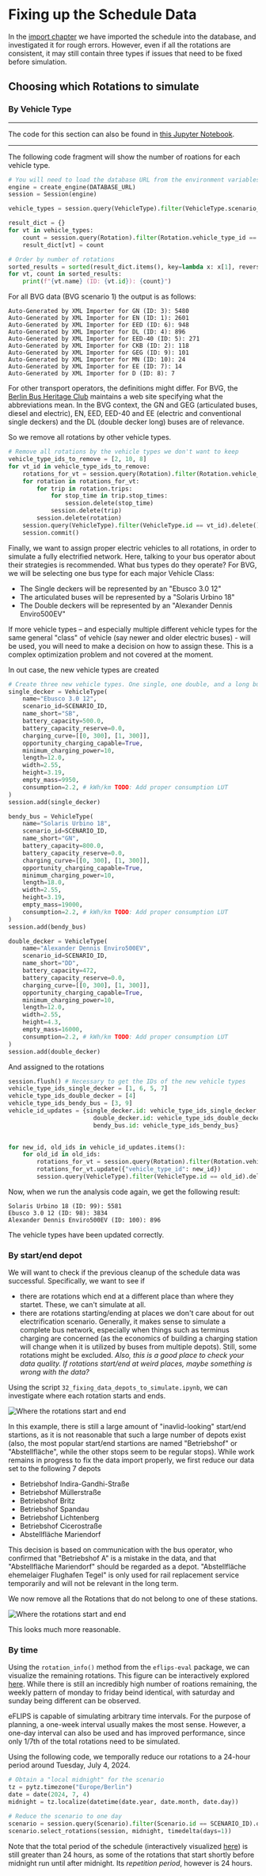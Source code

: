 # Fixing up the Schedule Data

In the [import chapter](./20_import.md) we have imported the schedule into the database, and investigated it for rough errors. However, even if all the rotations are consistent, it may still contain three types if issues that need to be fixed before simulation.

## Choosing which Rotations to simulate

### By Vehicle Type

---

The code for this section can also be found in [this Jupyter Notebook](https://github.com/mpm-tu-berlin/eflips-book/blob/main/31_fixing_data_vehicle_types.ipynb).

---

The following code fragment will show the number of roations for each vehicle type.

```python
# You will need to load the database URL from the environment variables
engine = create_engine(DATABASE_URL)
session = Session(engine)

vehicle_types = session.query(VehicleType).filter(VehicleType.scenario_id == SCENARIO_ID).all()

result_dict = {}
for vt in vehicle_types:
	count = session.query(Rotation).filter(Rotation.vehicle_type_id == vt.id).count()
	result_dict[vt] = count

# Order by number of rotations
sorted_results = sorted(result_dict.items(), key=lambda x: x[1], reverse=True)
for vt, count in sorted_results:
	print(f"{vt.name} (ID: {vt.id}): {count}")
```

For all BVG data (BVG scenario 1) the output is as follows:

```
Auto-Generated by XML Importer for GN (ID: 3): 5480
Auto-Generated by XML Importer for EN (ID: 1): 2601
Auto-Generated by XML Importer for EED (ID: 6): 948
Auto-Generated by XML Importer for DL (ID: 4): 896
Auto-Generated by XML Importer for EED-40 (ID: 5): 271
Auto-Generated by XML Importer for CKB (ID: 2): 118
Auto-Generated by XML Importer for GEG (ID: 9): 101
Auto-Generated by XML Importer for MN (ID: 10): 24
Auto-Generated by XML Importer for EE (ID: 7): 14
Auto-Generated by XML Importer for D (ID: 8): 7
```

For other transport operators, the definitions might differ. For BVG, the [Berlin Bus Heritage Club](https://www.traditionsbus.de/Fahrzeuge/typologie.htm) maintains a web site specifying what the abbreviations mean. In the BVG context, the GN and GEG (articulated buses, diesel and electric), EN, EED, EED-40 and EE (electric and conventional single deckers) and the DL (double decker long) buses are of relevance. 

So we remove all rotations by other vehicle types.

```python
# Remove all rotations by the vehicle types we don't want to keep
vehicle_type_ids_to_remove = [2, 10, 8]
for vt_id in vehicle_type_ids_to_remove:
	rotations_for_vt = session.query(Rotation).filter(Rotation.vehicle_type_id == vt_id).all()
	for rotation in rotations_for_vt:
		for trip in rotation.trips:
			for stop_time in trip.stop_times:
				session.delete(stop_time)
			session.delete(trip)
		session.delete(rotation)
	session.query(VehicleType).filter(VehicleType.id == vt_id).delete()
	session.commit()
```

Finally, we want to assign proper electric vehicles to all rotations, in order to simulate a fully electrified network. Here, talking to your bus operator about their strategies is recommended. What bus types do they operate? For BVG, we will be selecting one bus type for each major Vehicle Class:

- The Single deckers will be represented by an "Ebusco 3.0 12"
- The articulated buses will be represented by a "Solaris Urbino 18"
- The Double deckers will be represented by an "Alexander Dennis Enviro500EV"

If more vehicle types – and especially multiple different vehicle types for the same general "class" of vehicle (say newer and older electric buses) - will be used, you will need to make a decision on how to assign these. This is a complex optimization problem and not covered at the moment. 

In out case, the new vehicle types are created

```python
# Create three new vehicle types. One single, one double, and a long bus.
single_decker = VehicleType(
    name="Ebusco 3.0 12",
    scenario_id=SCENARIO_ID,
    name_short="SB",
    battery_capacity=500.0,
    battery_capacity_reserve=0.0,
    charging_curve=[[0, 300], [1, 300]],
    opportunity_charging_capable=True,
    minimum_charging_power=10,
    length=12.0,
    width=2.55,
    height=3.19,
    empty_mass=9950,
    consumption=2.2, # kWh/km TODO: Add proper consumption LUT
)
session.add(single_decker)

bendy_bus = VehicleType(
    name="Solaris Urbino 18",
    scenario_id=SCENARIO_ID,
    name_short="GN",
    battery_capacity=800.0,
    battery_capacity_reserve=0.0,
    charging_curve=[[0, 300], [1, 300]],
    opportunity_charging_capable=True,
    minimum_charging_power=10,
    length=18.0,
    width=2.55,
    height=3.19,
    empty_mass=19000,
    consumption=2.2, # kWh/km TODO: Add proper consumption LUT
)
session.add(bendy_bus)

double_decker = VehicleType(
    name="Alexander Dennis Enviro500EV",
    scenario_id=SCENARIO_ID,
    name_short="DD",
    battery_capacity=472,
    battery_capacity_reserve=0.0,
    charging_curve=[[0, 300], [1, 300]],
    opportunity_charging_capable=True,
    minimum_charging_power=10,
    length=12.0,
    width=2.55,
    height=4.3,
    empty_mass=16000,
    consumption=2.2, # kWh/km TODO: Add proper consumption LUT
)
session.add(double_decker)
```

And assigned to the rotations

```python
session.flush() # Necessary to get the IDs of the new vehicle types
vehicle_type_ids_single_decker = [1, 6, 5, 7]
vehicle_type_ids_double_decker = [4]
vehicle_type_ids_bendy_bus = [3, 9]
vehicle_id_updates = {single_decker.id: vehicle_type_ids_single_decker,
						double_decker.id: vehicle_type_ids_double_decker,
						bendy_bus.id: vehicle_type_ids_bendy_bus}  
					  

for new_id, old_ids in vehicle_id_updates.items():
	for old_id in old_ids:
		rotations_for_vt = session.query(Rotation).filter(Rotation.vehicle_type_id == old_id)
		rotations_for_vt.update({"vehicle_type_id": new_id})
		session.query(VehicleType).filter(VehicleType.id == old_id).delete()
```

Now, when we run the analysis code again, we get the following result:
```
Solaris Urbino 18 (ID: 99): 5581
Ebusco 3.0 12 (ID: 98): 3834
Alexander Dennis Enviro500EV (ID: 100): 896
```

The vehicle types have been updated correctly.

### By start/end depot

We will want to check if the previous cleanup of the schedule data was successful. Specifically, we want to see if 

- there are rotations which end at a different place than where they startet. These, we can't simulate at all.
- there are rotations starting/ending at places we don't care about for out electrification scenario. Generally, it makes sense to simulate a complete bus network, especially when things such as terminus charging are concerned (as the economics of building a charging station will change when it is utilized by buses from multiple depots). Still, some rotations might be excluded. *Also, this is a good place to check your data quality. If rotations start/end at weird places, maybe something is wrong with the data?*

Using the script `32_fixing_data_depots_to_simulate.ipynb`, we can investigate where each rotation starts and ends. 

![Where the rotations start and end](media/rotations_per_station.svg)

In this example, there is still a large amount of "inavlid-looking" start/end startions, as it is not reasonable that such a large number of depots exist (also, the most popular start/end startions are named "Betriebshof" or "Abstellfläche", while the other stops seem to be regular stops). While work remains in progress to fix the data import properly, we first reduce our data set to the following 7 depots

- Betriebshof Indira-Gandhi-Straße
- Betriebshof Müllerstraße
- Betriebshof Britz
- Betriebshof Spandau
- Betriebshof Lichtenberg
- Betriebshof Cicerostraße
- Abstellfläche Mariendorf

This decision is based on communication with the bus operator, who confirmed that "Betriebshof A" is a mistake in the data, and that "Abstellfläche Mariendorf" should be regarded as a depot. "Abstellfläche ehemelaiger Flughafen Tegel" is only used for rail replacement service temporarily and will not be relevant in the long term.

We now remove all the Rotations that do not belong to one of these stations.

![Where the rotations start and end](media/rotations_per_station_reduced.svg)

This looks much more reasonable.

### By time

Using the `rotation_info()` method from the `eflips-eval` package, we can visualize the remaining rotations. This figure can be interactively explored [here](media/scenario_1_reduced_rotations.html). While there is still an incredibly high number of roations remaining, the weekly pattern of monday to friday beind identical, with saturday and sunday being different can be observed. 

eFLIPS is capable of simulating arbitrary time intervals. For the purpose of planning, a one-week interval usually makes the most sense. However, a one-day interval can also be used and has improved performance, since only 1/7th of the total rotations need to be simulated.

Using the following code, we temporally reduce our rotations to a 24-hour period around Tuesday, July 4, 2024. 

```python
# Obtain a "local midnight" for the scenario
tz = pytz.timezone("Europe/Berlin")
date = date(2024, 7, 4)
midnight = tz.localize(datetime(date.year, date.month, date.day))

# Reduce the scenario to one day
scenario = session.query(Scenario).filter(Scenario.id == SCENARIO_ID).one()
scenario.select_rotations(session, midnight, timedelta(days=1))
```

Note that the total period of the schedule (interactively visualized [here](media/scenario_1_final_rotations.html)) is still greater than 24 hours, as some of the rotations that start shortly before midnight run until after midnight. Its *repetition period*, however is 24 hours.